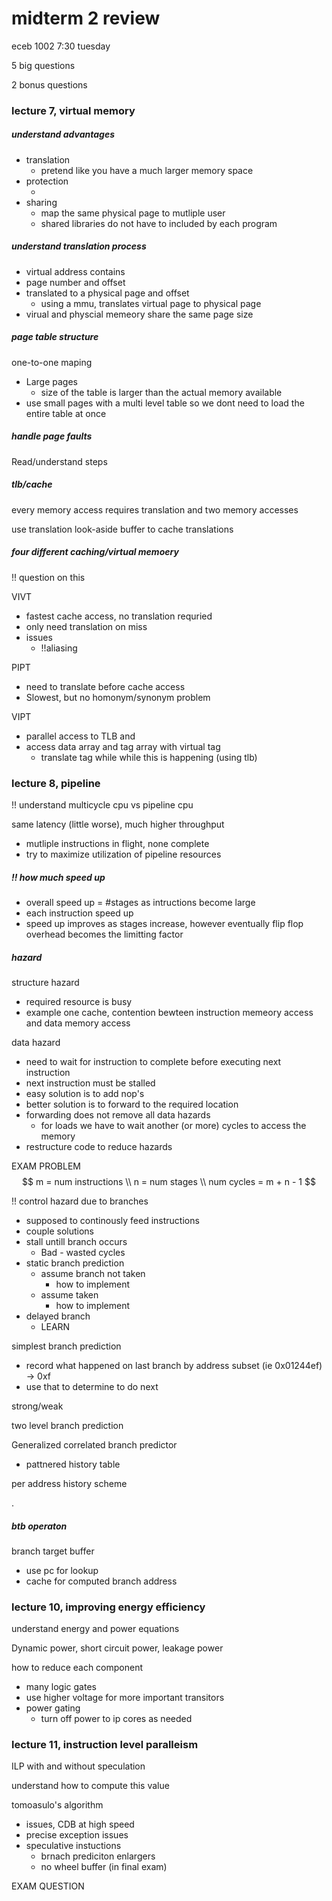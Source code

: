 # midterm 2 review

eceb 1002 7:30 tuesday

5 big questions

2 bonus questions

### lecture 7, virtual memory

##### understand advantages

- translation
  - pretend like you have a much larger memory space
- protection
  -  ​
- sharing
  - map the same physical page to mutliple user
  - shared libraries do not have to included by each program

##### understand translation process

-  virtual address contains
  - page number and offset
- translated to a physical page and offset
  - using a mmu, translates virtual page to physical page
- virual and physcial memeory share the same page size

##### page table structure 
one-to-one maping

- Large pages
  - size of the table is larger than the actual memory available
- use small pages with a multi level table so we dont need to load the entire table at once

##### handle page faults

Read/understand steps

##### tlb/cache

every memory access requires translation and two memory accesses

use translation look-aside buffer to cache translations

##### four different caching/virtual memoery
!! question on this

VIVT

- fastest cache access, no translation requried
- only need translation on miss
- issues
  - !!aliasing

PIPT

- need to translate before cache access
- Slowest, but no homonym/synonym problem

VIPT

- parallel access to TLB and 
- access data array and tag array with virtual tag
  - translate tag while while this is happening (using tlb)

### lecture 8, pipeline

!! understand multicycle cpu vs pipeline cpu

same latency (little worse), much higher throughput

- mutliple instructions in flight, none complete
- try to maximize utilization of pipeline resources

##### !! how much speed up

- overall speed up = #stages as intructions become large
- each instruction speed up
- speed up improves as stages increase, however eventually flip flop overhead becomes the limitting factor

##### hazard

structure hazard

- required resource is busy
- example one cache, contention bewteen instruction memeory access and data memory access

data hazard

- need to wait for instruction to complete before executing next instruction
- next instruction must be stalled
- easy solution is to add nop's
- better solution is to forward to the required location
- forwarding does not remove all data hazards
  - for loads we have to wait another (or more) cycles to access the memory
- restructure code to reduce hazards

EXAM PROBLEM
$$
m = num instructions \\
n = num stages \\
num cycles = m + n - 1
$$

!! control hazard due to branches

- supposed to continously feed instructions
- couple solutions
- stall untill branch occurs
  - Bad - wasted cycles
- static branch prediction
  - assume branch not taken
    - how to implement
  - assume taken
    - how to implement
- delayed branch
  - LEARN

simplest branch prediction

- record what happened on last branch by address subset (ie 0x01244ef) -> 0xf
- use that to determine to do next

strong/weak

two level branch prediction

Generalized correlated branch predictor

- pattnered history table

per address history scheme

.

##### btb operaton

branch target buffer

- use pc for lookup
- cache for computed branch address

### lecture 10, improving energy efficiency

understand energy and power equations

Dynamic power, short circuit power, leakage power

how to reduce each component

- many logic gates
- use higher voltage for more important transitors
- power gating
  - turn off power to ip cores as needed

### lecture 11, instruction level paralleism

ILP with and without speculation

understand how to compute this value

tomoasulo's algorithm 

- issues, CDB at high speed
- precise exception issues
- speculative instuctions
  - brnach prediciton enlargers
  - no wheel buffer (in final exam)

EXAM QUESTION














